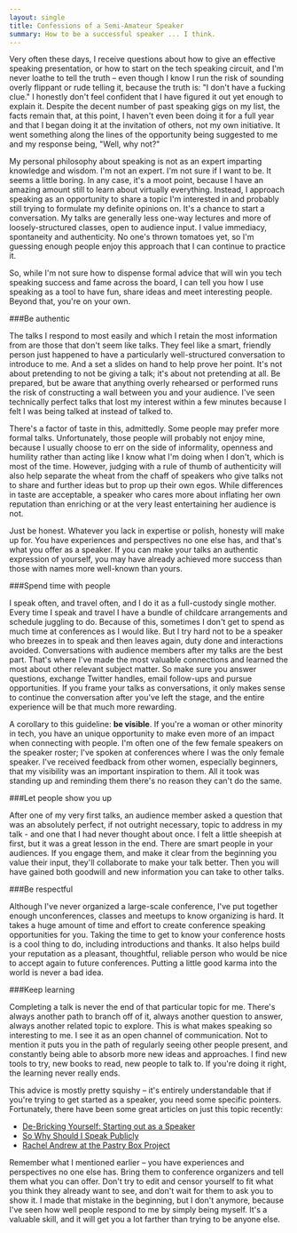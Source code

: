 ```yaml
---
layout: single
title: Confessions of a Semi-Amateur Speaker
summary: How to be a successful speaker ... I think.
---
```


Very often these days, I receive questions about how to give an effective speaking presentation, or how to start on the tech speaking circuit, and I'm never loathe to tell the truth – even though I know I run the risk of sounding overly flippant or rude telling it, because the truth is: "I don't have a fucking clue." I honestly don't feel confident that I have figured it out yet enough to explain it. Despite the decent number of past speaking gigs on my list, the facts remain that, at this point, I haven't even been doing it for a full year and that I began doing it at the invitation of others, not my own initiative. It went something along the lines of the opportunity being suggested to me and my response being, "Well, why not?"

My personal philosophy about speaking is not as an expert imparting knowledge and wisdom. I'm not an expert. I'm not sure if I want to be. It seems a little boring. In any case, it's a moot point, because I have an amazing amount still to learn about virtually everything. Instead, I approach speaking as an opportunity to share a topic I'm interested in and probably still trying to formulate my definite opinions on. It's a chance to start a conversation. My talks are generally less one-way lectures and more of loosely-structured classes, open to audience input. I value immediacy, spontaneity and authenticity. No one's thrown tomatoes yet, so I'm guessing enough people enjoy this approach that I can continue to practice it.

So, while I'm not sure how to dispense formal advice that will win you tech speaking success and fame across the board, I can tell you how I use speaking as a tool to have fun, share ideas and meet interesting people. Beyond that, you're on your own.

###Be authentic

The talks I respond to most easily and which I retain the most information from are those that don't seem like talks. They feel like a smart, friendly person just happened to have a particularly well-structured conversation to introduce to me. And a set a slides on hand to help prove her point. It's not about pretending to not be giving a talk; it's about not pretending at all. Be prepared, but be aware that anything overly rehearsed or performed runs the risk of constructing a wall between you and your audience. I've seen technically perfect talks that lost my interest within a few minutes because I felt I was being talked at instead of talked to.

There's a factor of taste in this, admittedly. Some people may prefer more formal talks. Unfortunately, those people will probably not enjoy mine, because I usually choose to err on the side of informality, openness and humility rather than acting like I know what I'm doing when I don't, which is most of the time. However, judging with a rule of thumb of authenticity will also help separate the wheat from the chaff of speakers who give talks not to share and further ideas but to prop up their own egos. While differences in taste are acceptable, a speaker who cares more about inflating her own reputation than enriching or at the very least entertaining her audience is not.

Just be honest. Whatever you lack in expertise or polish, honesty will make up for. You have experiences and perspectives no one else has, and that's what you offer as a speaker. If you can make your talks an authentic expression of yourself, you may have already achieved more success than those with names more well-known than yours.

###Spend time with people

I speak often, and travel often, and I do it as a full-custody single mother. Every time I speak and travel I have a bundle of childcare arrangements and schedule juggling to do. Because of this, sometimes I don't get to spend as much time at conferences as I would like. But I try hard not to be a speaker who breezes in to speak and then leaves again, duty done and interactions avoided. Conversations with audience members after my talks are the best part. That's where I've made the most valuable connections and learned the most about other relevant subject matter. So make sure you answer questions, exchange Twitter handles, email follow-ups and pursue opportunities. If you frame your talks as conversations, it only makes sense to continue the conversation after you've left the stage, and the entire experience will be that much more rewarding.

A corollary to this guideline: __be visible__. If you're a woman or other minority in tech, you have an unique opportunity to make even more of an impact when connecting with people. I'm often one of the few female speakers on the speaker roster; I've spoken at conferences where I was the only female speaker. I've received feedback from other women, especially beginners, that my visibility was an important inspiration to them. All it took was standing up and reminding them there's no reason they can't do the same.

###Let people show you up

After one of my very first talks, an audience member asked a question that was an absolutely perfect, if not outright necessary, topic to address in my talk - and one that I had never thought about once. I felt a little sheepish at first, but it was a great lesson in the end. There are smart people in your audiences. If you engage them, and make it clear from the beginning you value their input, they'll collaborate to make your talk better. Then you will have gained both goodwill and new information you can take to other talks.

###Be respectful

Although I've never organized a large-scale conference, I've put together enough unconferences, classes and meetups to know organizing is hard. It takes a huge amount of time and effort to create conference speaking opportunities for you. Taking the time to get to know your conference hosts is a cool thing to do, including introductions and thanks. It also helps build your reputation as a pleasant, thoughtful, reliable person who would be nice to accept again to future conferences. Putting a little good karma into the world is never a bad idea.

###Keep learning

Completing a talk is never the end of that particular topic for me. There's always another path to branch off of it, always another question to answer, always another related topic to explore. This is what makes speaking so interesting to me. I see it as an open channel of communication. Not to mention it puts you in the path of regularly seeing other people present, and constantly being able to absorb more new ideas and approaches. I find new tools to try, new books to read, new people to talk to. If you're doing it right, the learning never really ends.

This advice is mostly pretty squishy – it's entirely understandable that if you're trying to get started as a speaker, you need some specific pointers. Fortunately, there have been some great articles on just this topic recently:

<ul class="links">
  <li><a href="http://christianheilmann.com/2012/09/05/de-bricking-yourself-starting-out-as-a-speaker/">De-Bricking Yourself: Starting out as a Speaker</a></li>
  <li><a href="http://cognition.happycog.com/article/so-why-should-I-speak-publicly">So Why Should I Speak Publicly</a></li>
  <li><a href="http://the-pastry-box-project.net/rachel-andrew/2012-march-5/">Rachel Andrew at the Pastry Box Project</a></li>
</ul>

Remember what I mentioned earlier – you have experiences and perspectives no one else has. Bring them to conference organizers and tell them what you can offer. Don't try to edit and censor yourself to fit what you think they already want to see, and don't wait for them to ask you to show it. I made that mistake in the beginning, but I don't anymore, because I've seen how well people respond to me by simply being myself. It's a valuable skill, and it will get you a lot farther than trying to be anyone else.